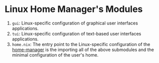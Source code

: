 # Linux Home Manager's Modules

1. `gui`: Linux-specific configuration of graphical user interfaces applications.
1. `tui`: Linux-specific configuration of text-based user interfaces applications.
1. `home.nix`: The entry point to the Linux-specific configuration of the [home-manager](https://github.com/nix-community/home-manager) is the importing all of the above submodules and the minimal configuration of the user's home. 

